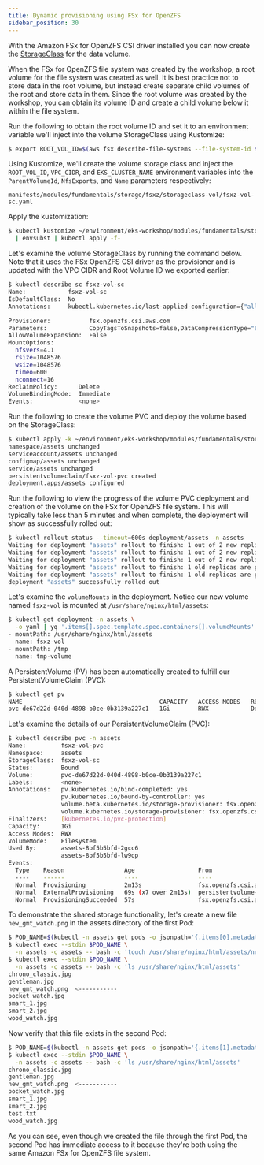 ```yaml
---
title: Dynamic provisioning using FSx for OpenZFS
sidebar_position: 30
---
```


With the Amazon FSx for OpenZFS CSI driver installed you can now create the [StorageClass](https://kubernetes.io/docs/concepts/storage/storage-classes/) for the data volume.

When the FSx for OpenZFS file system was created by the workshop, a root volume for the file system was created as well. It is best practice not to store data in the root volume, but instead create separate child volumes of the root and store data in them. Since the root volume was created by the workshop, you can obtain its volume ID and create a child volume below it within the file system.

Run the following to obtain the root volume ID and set it to an environment variable we'll inject into the volume StorageClass using Kustomize:

```bash
$ export ROOT_VOL_ID=$(aws fsx describe-file-systems --file-system-id $FSXZ_FS_ID | jq -r '.FileSystems[] | .OpenZFSConfiguration.RootVolumeId')
```

Using Kustomize, we'll create the volume storage class and inject the `ROOT_VOL_ID`, `VPC_CIDR`, and `EKS_CLUSTER_NAME` environment variables into the `ParentVolumeId`, `NfsExports`, and `Name` parameters respectively:

```file
manifests/modules/fundamentals/storage/fsxz/storageclass-vol/fsxz-vol-sc.yaml
```

Apply the kustomization:

```bash
$ kubectl kustomize ~/environment/eks-workshop/modules/fundamentals/storage/fsxz/storageclass-vol \
  | envsubst | kubectl apply -f-
```

Let's examine the volume StorageClass by running the command below. Note that it uses the FSx OpenZFS CSI driver as the provisioner and is updated with the VPC CIDR and Root Volume ID we exported earlier:

```bash
$ kubectl describe sc fsxz-vol-sc
Name:            fsxz-vol-sc
IsDefaultClass:  No
Annotations:     kubectl.kubernetes.io/last-applied-configuration={"allowVolumeExpansion":false,"apiVersion":"storage.k8s.io/v1","kind":"StorageClass","metadata":{"annotations":{},"name":"fsxz-vol-sc"},"mountOptions":["nfsvers=4.1","rsize=1048576","wsize=1048576","timeo=600","nconnect=16"],"parameters":{"CopyTagsToSnapshots":"false","DataCompressionType":"\"LZ4\"","NfsExports":"[{\"ClientConfigurations\": [{\"Clients\": \"10.42.0.0/16\", \"Options\": [\"rw\",\"crossmnt\",\"no_root_squash\"]}]}]","OptionsOnDeletion":"[\"DELETE_CHILD_VOLUMES_AND_SNAPSHOTS\"]","ParentVolumeId":"\"fsvol-0efa720c2c77956a4\"","ReadOnly":"false","RecordSizeKiB":"128","ResourceType":"volume","Tags":"[{\"Key\": \"Name\", \"Value\": \"eks-workshop-data\"}]"},"provisioner":"fsx.openzfs.csi.aws.com","reclaimPolicy":"Delete"}

Provisioner:           fsx.openzfs.csi.aws.com
Parameters:            CopyTagsToSnapshots=false,DataCompressionType="LZ4",NfsExports=[{"ClientConfigurations": [{"Clients": "10.42.0.0/16", "Options": ["rw","crossmnt","no_root_squash"]}]}],OptionsOnDeletion=["DELETE_CHILD_VOLUMES_AND_SNAPSHOTS"],ParentVolumeId="fsvol-0efa720c2c77956a4",ReadOnly=false,RecordSizeKiB=128,ResourceType=volume,Tags=[{"Key": "Name", "Value": "eks-workshop-data"}]
AllowVolumeExpansion:  False
MountOptions:
  nfsvers=4.1
  rsize=1048576
  wsize=1048576
  timeo=600
  nconnect=16
ReclaimPolicy:      Delete
VolumeBindingMode:  Immediate
Events:             <none>
```

Run the following to create the volume PVC and deploy the volume based on the StorageClass:

```bash
$ kubectl apply -k ~/environment/eks-workshop/modules/fundamentals/storage/fsxz/deployment-vol
namespace/assets unchanged
serviceaccount/assets unchanged
configmap/assets unchanged
service/assets unchanged
persistentvolumeclaim/fsxz-vol-pvc created
deployment.apps/assets configured
```

Run the following to view the progress of the volume PVC deployment and creation of the volume on the FSx for OpenZFS file system. This will typically take less than 5 minutes and when complete, the deployment will show as successfully rolled out:

```bash timeout=660
$ kubectl rollout status --timeout=600s deployment/assets -n assets
Waiting for deployment "assets" rollout to finish: 1 out of 2 new replicas have been updated...
Waiting for deployment "assets" rollout to finish: 1 out of 2 new replicas have been updated...
Waiting for deployment "assets" rollout to finish: 1 out of 2 new replicas have been updated...
Waiting for deployment "assets" rollout to finish: 1 old replicas are pending termination...
Waiting for deployment "assets" rollout to finish: 1 old replicas are pending termination...
deployment "assets" successfully rolled out
```

Let's examine the `volumeMounts` in the deployment. Notice our new volume named `fsxz-vol` is mounted at `/usr/share/nginx/html/assets`:

```bash
$ kubectl get deployment -n assets \
  -o yaml | yq '.items[].spec.template.spec.containers[].volumeMounts'
- mountPath: /usr/share/nginx/html/assets
  name: fsxz-vol
- mountPath: /tmp
  name: tmp-volume
```

A PersistentVolume (PV) has been automatically created to fulfill our PersistentVolumeClaim (PVC):

```bash
$ kubectl get pv
NAME                                       CAPACITY   ACCESS MODES   RECLAIM POLICY   STATUS   CLAIM                 STORAGECLASS   VOLUMEATTRIBUTESCLASS   REASON   AGE
pvc-de67d22d-040d-4898-b0ce-0b3139a227c1   1Gi        RWX            Delete           Bound    assets/fsxz-vol-pvc   fsxz-vol-sc    <unset>                          27s                       31s
```

Let's examine the details of our PersistentVolumeClaim (PVC):

```bash
$ kubectl describe pvc -n assets
Name:          fsxz-vol-pvc
Namespace:     assets
StorageClass:  fsxz-vol-sc
Status:        Bound
Volume:        pvc-de67d22d-040d-4898-b0ce-0b3139a227c1
Labels:        <none>
Annotations:   pv.kubernetes.io/bind-completed: yes
               pv.kubernetes.io/bound-by-controller: yes
               volume.beta.kubernetes.io/storage-provisioner: fsx.openzfs.csi.aws.com
               volume.kubernetes.io/storage-provisioner: fsx.openzfs.csi.aws.com
Finalizers:    [kubernetes.io/pvc-protection]
Capacity:      1Gi
Access Modes:  RWX
VolumeMode:    Filesystem
Used By:       assets-8bf5b5bfd-2gcc6
               assets-8bf5b5bfd-lw9qp
Events:
  Type    Reason                 Age                  From                                                                                                      Message
  ----    ------                 ----                 ----                                                                                                      -------
  Normal  Provisioning           2m13s                fsx.openzfs.csi.aws.com_fsx-openzfs-csi-controller-6b9cdcddf6-kwx7p_35a063fc-5d91-4ba1-9bce-4d71de597b14  External provisioner is provisioning volume for claim "assets/fsxz-vol-pvc"
  Normal  ExternalProvisioning   69s (x7 over 2m13s)  persistentvolume-controller                                                                               Waiting for a volume to be created either by the external provisioner 'fsx.openzfs.csi.aws.com' or manually by the system administrator. If volume creation is delayed, please verify that the provisioner is running and correctly registered.
  Normal  ProvisioningSucceeded  57s                  fsx.openzfs.csi.aws.com_fsx-openzfs-csi-controller-6b9cdcddf6-kwx7p_35a063fc-5d91-4ba1-9bce-4d71de597b14  Successfully provisioned volume pvc-de67d22d-040d-4898-b0ce-0b3139a227c1
```

To demonstrate the shared storage functionality, let's create a new file `new_gmt_watch.png` in the assets directory of the first Pod:

```bash
$ POD_NAME=$(kubectl -n assets get pods -o jsonpath='{.items[0].metadata.name}')
$ kubectl exec --stdin $POD_NAME \
  -n assets -c assets -- bash -c 'touch /usr/share/nginx/html/assets/new_gmt_watch.png'
$ kubectl exec --stdin $POD_NAME \
  -n assets -c assets -- bash -c 'ls /usr/share/nginx/html/assets'
chrono_classic.jpg
gentleman.jpg
new_gmt_watch.png  <-----------
pocket_watch.jpg
smart_1.jpg
smart_2.jpg
wood_watch.jpg
```

Now verify that this file exists in the second Pod:

```bash
$ POD_NAME=$(kubectl -n assets get pods -o jsonpath='{.items[1].metadata.name}')
$ kubectl exec --stdin $POD_NAME \
  -n assets -c assets -- bash -c 'ls /usr/share/nginx/html/assets'
chrono_classic.jpg
gentleman.jpg
new_gmt_watch.png  <-----------
pocket_watch.jpg
smart_1.jpg
smart_2.jpg
test.txt
wood_watch.jpg
```

As you can see, even though we created the file through the first Pod, the second Pod has immediate access to it because they're both using the same Amazon FSx for OpenZFS file system.

